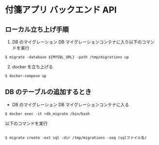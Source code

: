 # 付箋アプリ バックエンド API

## ローカル立ち上げ手順

1. DB のマイグレーション
   DB マイグレーションコンテナに入り以下のコマンドを実行

```
$ migrate -database ${MYSQL_URL} -path /tmp/migrations up
```

2. docker を立ち上げる

```
$ docker-compose up
```

## DB のテーブルの追加するとき

- DB のマイグレーション
  DB マイグレーションコンテナに入る

```
$ docker exec -it rdb_migrate /bin/bash
```

以下のコマンドを実行

```

$ migrate create -ext sql -dir /tmp/migrations -seq (sqlファイル名)
```

